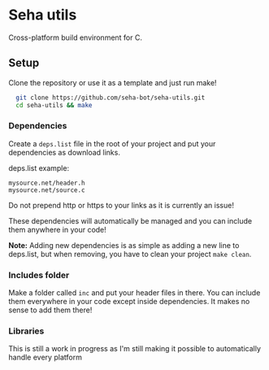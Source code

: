 # Seha utils

Cross-platform build environment for C.

## Setup

Clone the repository or use it as a template and just run make!

```bash
  git clone https://github.com/seha-bot/seha-utils.git
  cd seha-utils && make
```

### Dependencies

Create a `deps.list` file in the root of your project and put your dependencies as download links.

deps.list example:
```
mysource.net/header.h
mysource.net/source.c
```

Do not prepend http or https to your links as it is currently an issue!

These dependencies will automatically be managed and you can include them anywhere in your code!

**Note:** Adding new dependencies is as simple as adding a new line to deps.list, but when removing, you have to clean your project `make clean`.

### Includes folder

Make a folder called `inc` and put your header files in there. You can include them everywhere in your code except inside dependencies. It makes no sense to add them there!

### Libraries

This is still a work in progress as I'm still making it possible to automatically handle every platform

